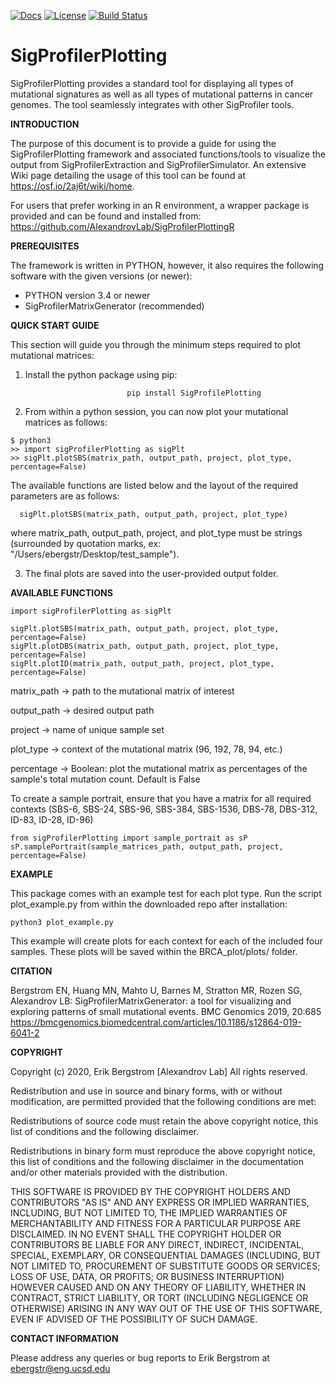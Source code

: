 [![Docs](https://img.shields.io/badge/docs-latest-blue.svg)](https://osf.io/2aj6t/wiki/home/) [![License](https://img.shields.io/badge/License-BSD\%202--Clause-orange.svg)](https://opensource.org/licenses/BSD-2-Clause) [![Build Status](https://travis-ci.com/AlexandrovLab/SigProfilerPlotting.svg?branch=master)](https://travis-ci.com/AlexandrovLab/SigProfilerPlotting)

# SigProfilerPlotting
SigProfilerPlotting provides a standard tool for displaying all types of mutational signatures as well as all types of mutational patterns in cancer genomes. The tool seamlessly integrates with other SigProfiler tools.

**INTRODUCTION**

The purpose of this document is to provide a guide for using the SigProfilerPlotting framework and associated functions/tools to visualize the output from SigProfilerExtraction and SigProfilerSimulator. An extensive Wiki page detailing the usage of this tool can be found at https://osf.io/2aj6t/wiki/home. 

For users that prefer working in an R environment, a wrapper package is provided and can be found and installed from: https://github.com/AlexandrovLab/SigProfilerPlottingR

**PREREQUISITES**

The framework is written in PYTHON, however, it also requires the following software with the given versions (or newer):

  * PYTHON          version 3.4 or newer
  * SigProfilerMatrixGenerator (recommended)

**QUICK START GUIDE**

This section will guide you through the minimum steps required to plot mutational matrices:
1. Install the python package using pip:
```
                          pip install SigProfilePlotting
```

2. From within a python session, you can now plot your mutational matrices as follows:
 ```
$ python3
>> import sigProfilerPlotting as sigPlt 
>> sigPlt.plotSBS(matrix_path, output_path, project, plot_type, percentage=False)
 ```
 The available functions are listed below and the layout of the required parameters are as follows:
  
      sigPlt.plotSBS(matrix_path, output_path, project, plot_type)
      
where matrix_path, output_path, project, and plot_type must be strings (surrounded by quotation marks, ex: "/Users/ebergstr/Desktop/test_sample").   

 3. The final plots are saved into the user-provided output folder. 

**AVAILABLE FUNCTIONS**

```
import sigProfilerPlotting as sigPlt

sigPlt.plotSBS(matrix_path, output_path, project, plot_type, percentage=False)
sigPlt.plotDBS(matrix_path, output_path, project, plot_type, percentage=False)
sigPlt.plotID(matrix_path, output_path, project, plot_type, percentage=False)
```
matrix_path -> path to the mutational matrix of interest

output_path -> desired output path

project -> name of unique sample set

plot_type -> context of the mutational matrix (96, 192, 78, 94, etc.)

percentage -> Boolean: plot the mutational matrix as percentages of the sample's total mutation count. Default is False

To create a sample portrait, ensure that you have a matrix for all required contexts (SBS-6, SBS-24, SBS-96, SBS-384, SBS-1536, DBS-78, DBS-312, ID-83, ID-28, ID-96)

```
from sigProfilerPlotting import sample_portrait as sP
sP.samplePortrait(sample_matrices_path, output_path, project, percentage=False)
```
**EXAMPLE**

This package comes with an example test for each plot type. Run the script plot_example.py from within the downloaded repo after installation:
```
python3 plot_example.py
```
This example will create plots for each context for each of the included four samples. These plots will be saved within the BRCA_plot/plots/ folder.

**CITATION**

Bergstrom EN, Huang MN, Mahto U, Barnes M, Stratton MR, Rozen SG, Alexandrov LB: SigProfilerMatrixGenerator: a tool for visualizing and exploring patterns of small mutational events. BMC Genomics 2019, 20:685
https://bmcgenomics.biomedcentral.com/articles/10.1186/s12864-019-6041-2

**COPYRIGHT**

Copyright (c) 2020, Erik Bergstrom [Alexandrov Lab] All rights reserved.

Redistribution and use in source and binary forms, with or without modification, are permitted provided that the following conditions are met:

Redistributions of source code must retain the above copyright notice, this list of conditions and the following disclaimer.

Redistributions in binary form must reproduce the above copyright notice, this list of conditions and the following disclaimer in the documentation and/or other materials provided with the distribution.

THIS SOFTWARE IS PROVIDED BY THE COPYRIGHT HOLDERS AND CONTRIBUTORS "AS IS" AND ANY EXPRESS OR IMPLIED WARRANTIES, INCLUDING, BUT NOT LIMITED TO, THE IMPLIED WARRANTIES OF MERCHANTABILITY AND FITNESS FOR A PARTICULAR PURPOSE ARE DISCLAIMED. IN NO EVENT SHALL THE COPYRIGHT HOLDER OR CONTRIBUTORS BE LIABLE FOR ANY DIRECT, INDIRECT, INCIDENTAL, SPECIAL, EXEMPLARY, OR CONSEQUENTIAL DAMAGES (INCLUDING, BUT NOT LIMITED TO, PROCUREMENT OF SUBSTITUTE GOODS OR SERVICES; LOSS OF USE, DATA, OR PROFITS; OR BUSINESS INTERRUPTION) HOWEVER CAUSED AND ON ANY THEORY OF LIABILITY, WHETHER IN CONTRACT, STRICT LIABILITY, OR TORT (INCLUDING NEGLIGENCE OR OTHERWISE) ARISING IN ANY WAY OUT OF THE USE OF THIS SOFTWARE, EVEN IF ADVISED OF THE POSSIBILITY OF SUCH DAMAGE.

**CONTACT INFORMATION**

Please address any queries or bug reports to Erik Bergstrom at ebergstr@eng.ucsd.edu
